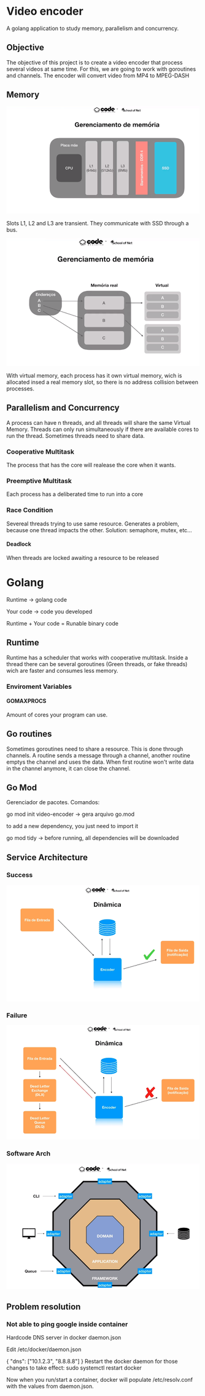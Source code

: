 # Video encoder

A golang application to study memory, parallelism and concurrency.

## Objective

The objective of this project is to create a video encoder that process several videos at same time. For this, we are going to work with goroutines and channels. The encoder will convert video from MP4 to MPEG-DASH

## Memory

![Memory management](img/memory-management.png)

Slots L1, L2 and L3 are transient. They communicate with SSD through a bus.

![Memory management](img/virtual-memory.png)

With virtual memory, each process has it own virtual memory, wich is allocated insed a real memory slot, so there is no address collision between processes.

## Parallelism and Concurrency

A process can have n threads, and all threads will share the same Virtual Memory.
Threads can only run simultaneously if there are available cores to run the thread. Sometimes threads need to share data.

### Cooperative Multitask

The process that has the core will realease the core when it wants.

### Preemptive Multitask

Each process has a deliberated time to run into a core

### Race Condition

Severeal threads trying to use same resource. Generates a problem, because one thread impacts the other. Solution: semaphore, mutex, etc...

#### Deadlock

When threads are locked awaiting a resource to be released


# Golang

Runtime -> golang code

Your code -> code you developed

Runtime + Your code = Runable binary code

## Runtime

Runtime has a scheduler that works with cooperative multitask. Inside a thread there can be several goroutines (Green threads, or fake threads) wich are faster and consumes less memory.

### Enviroment Variables

#### GOMAXPROCS

Amount of cores your program can use.

## Go routines

Sometimes goroutines need to share a resource. This is done through channels. A routine sends a message through a channel, another routine emptys the channel and uses the data. When first routine won't write data in the channel anymore, it can close the channel.

## Go Mod

Gerenciador de pacotes. Comandos:

go mod init video-encoder -> gera arquivo go.mod

to add a new dependency, you just need to import it

go mod tidy -> before running, all dependencies will be downloaded

## Service Architecture

### Success

![Success](img/architecture.png)

### Failure

![Failure](img/arch-failure.png)

### Software Arch

![Software Arch](img/software-arch.png)

## Problem resolution

### Not able to ping google inside container

Hardcode DNS server in docker daemon.json

Edit /etc/docker/daemon.json

{
    "dns": ["10.1.2.3", "8.8.8.8"]
}
Restart the docker daemon for those changes to take effect:
sudo systemctl restart docker

Now when you run/start a container, docker will populate /etc/resolv.conf with the values from daemon.json.